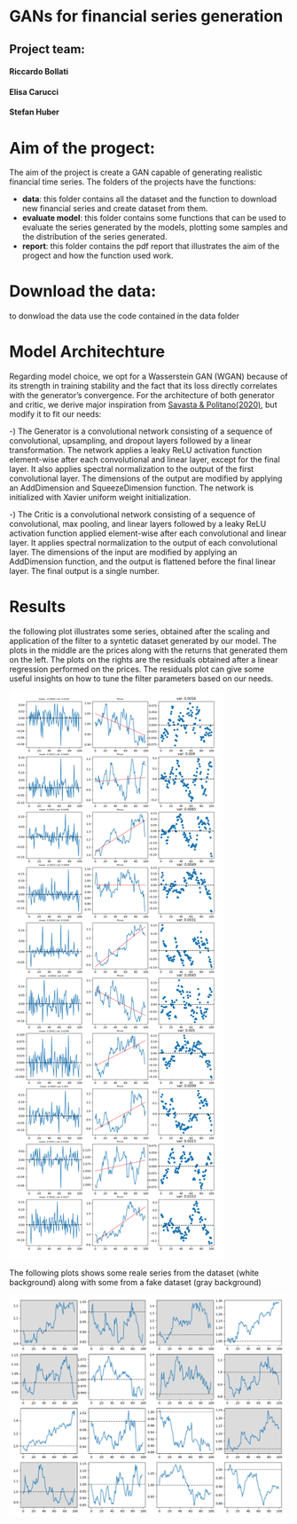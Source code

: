 # GANs for financial series generation
<h2>Project team:</h2>

<h4>Riccardo Bollati</h4>

<h4>Elisa Carucci</h4>

<h4>Stefan Huber</h4>

# Aim of the progect:

The aim of the project is create a GAN capable of generating realistic financial time series. The folders of the projects have the functions:

- **data**: this folder contains all the dataset and the function to download new financial series and create dataset from them.
- **evaluate model**: this folder contains some functions that can be used to evaluate the series generated by the models, plotting some samples and the distribution of the series generated.
- **report**: this folder contains the pdf report that illustrates the aim of the progect and how the function used work.

# Download the data:

to donwload the data use the code contained in the data folder

# Model Architechture

Regarding model choice, we opt for a Wasserstein GAN (WGAN) because of its strength in training stability and the fact that its loss directly correlates with the generator’s convergence. For the architecture of both generator and critic, we derive major inspiration from [Savasta & Politano(2020)](https://towardsdatascience.com/generating-synthetic-financial-time-series-with-wgans-e03596eb7185), but modify it to fit our needs:

-) The Generator is a convolutional network consisting of a sequence of convolutional, upsampling, and dropout layers followed by a linear transformation. The network applies a leaky ReLU activation function element-wise after each convolutional and linear layer, except for the final layer. It also applies spectral normalization to the output of the first convolutional layer. The dimensions of the output are modified by applying an AddDimension and SqueezeDimension function. The network is initialized with Xavier uniform weight initialization.

-) The Critic is a convolutional network consisting of a sequence of convolutional, max pooling, and linear layers followed by a leaky ReLU activation function applied element-wise after each convolutional and linear layer. It applies spectral normalization to the output of each convolutional layer. The dimensions of the input are modified by applying an AddDimension function, and the output is flattened before the final linear layer. The final output is a single number.


# Results
the following plot illustrates some series, obtained after the scaling and application of the filter to a syntetic dataset generated by our model. The plots in the middle are the prices along with the returns that generated them on the left. The plots on the rights are the residuals obtained after a linear regression performed on the prices. The residuals plot can give some useful insights on how to tune the filter parameters based on our needs.

![syntetic series](results/results_plot_README.png)

The following plots shows some reale series from the dataset (white background) along with some from a fake dataset (gray background)

![series comparison](results/series_comparison_README.png)
